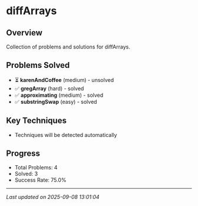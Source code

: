 # diffArrays

## Overview
Collection of problems and solutions for diffArrays.

## Problems Solved
- ⏳ **karenAndCoffee** (medium) - unsolved
- ✅ **gregArray** (hard) - solved
- ✅ **approximating** (medium) - solved
- ✅ **substringSwap** (easy) - solved

## Key Techniques
- Techniques will be detected automatically

## Progress
- Total Problems: 4
- Solved: 3
- Success Rate: 75.0%

---
*Last updated on 2025-09-08 13:01:04*
